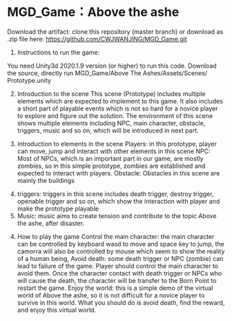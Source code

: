 # MGD_Game：Above the ashe
Download the artifact: clone this repository (master branch) or download as .zip file here: https://github.com/CWJWANJING/MGD_Game.git

1. Instructions to run the game:

You need Unity3d 2020.1.9 version (or higher) to run this code.
Download the source, directly run MGD_Game/Above The Ashes/Assets/Scenes/
Prototype.unity

2. Introduction to the scene
This scene (Prototype) includes multiple elements which are expected to implement to this game.
It also includes a short part of playable events which is not so hard for a novice player to explore and figure out the solution.
The environment of this scene shows multiple elements including NPC, main character, obstacle, triggers, music and so on, which will be introduced in next part.

3. Introduction to elements in the scene
Players: in this prototype, player can move, jump and interact with other elements in this scene
NPC: Most of NPCs, which is an important part in our game, are mostly zombies, so in this simple prototype, zombies are established and expected to interact with players.
Obstacle: Obstacles in this scene are mainly the buildings
4) triggers: triggers in this scene includes death trigger, destroy trigger, openable trigger and so on, which show the interaction with player and make the prototype playable
5) Music: music aims to create tension and contribute to the topic Above the ashe, after disaster.

4. How to play the game
Control the main character: the main character can be controlled by keyboard wasd to move and space key to jump, the camorra will also be controlled by mouse which seem to show the reality of a human being,
Avoid death: some death trigger or NPC (zombie) can lead to failure of the game. Player should control the main character to avoid them. Once the character contact with death trigger or NPCs who will cause the death, the character will be transfer to the Born Point to restart the game.
Enjoy the world: this is a simple demo of the virtual world of Above the ashe, so it is not difficult for a novice player to survive in this world. What you should do is avoid death, find the reward, and enjoy this virtual world.

 

